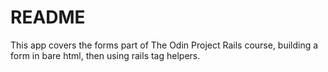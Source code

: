 # README

This app covers the forms part of The Odin Project Rails course, building a form in bare html, then using rails tag helpers.
